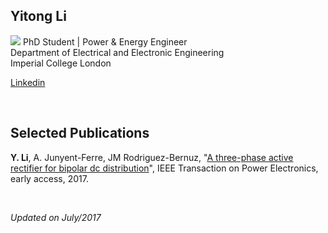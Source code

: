 ## Yitong Li
![](link?)
PhD Student | Power & Energy Engineer  
Department of Electrical and Electronic Engineering  
Imperial College London  
  
[Linkedin](https://www.linkedin.com/in/yitong-li/)  

<br />

## Selected Publications
**Y. Li**, A. Junyent-Ferre, JM Rodriguez-Bernuz, "[A three-phase active rectifier for bipolar dc distribution](http://ieeexplore.ieee.org/document/7921443/#full-text-section)", IEEE Transaction on Power Electronics, early access, 2017.  

<br />

*Updated on July/2017*
